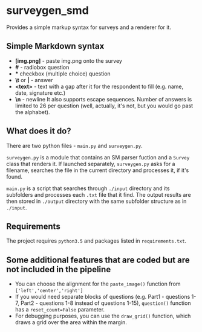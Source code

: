 # surveygen_smd
Provides a simple markup syntax for surveys and a renderer for it.



## Simple Markdown syntax

- **[img.png]** - paste img.png onto the survey
- **\#** - radiobox question
- **\*** checkbox (multiple choice) question
- **\t** or **|** - answer
- **\<text>** - text with a gap after it for the respondent to fill (e.g. name, date, signature etc.)
- **\n** - newline
It also supports escape sequences. Number of answers is limited to 26 per question (well, actually, it's not, but you would go past the alphabet).

## What does it do?
There are two python files - `main.py` and `surveygen.py`. 

`surveygen.py` is a module that contains an SM parser fuction and a `Survey` class that renders it. If launched separately, `surveygen.py` asks for a filename, searches the file in the current directory and processes it, if it's found.

`main.py` is a script that searches through `./input` directory and its subfolders and processes each `.txt` file that it find. The output results are then stored in `./output` directory with the same subfolder structure as in `./input`.


## Requirements
The project requires `python3.5` and packages listed in `requirements.txt`.

## Some additional features that are coded but are not included in the pipeline
- You can choose the alignment for the `paste_image()` function from `['left','center','right']`
- If you would need separate blocks of questions (e.g. Part1 - questions 1-7, Part2 - questions 1-8 instead of questions 1-15), `question()` function has a `reset_count=False` parameter.
- For debugging purposes, you can use the `draw_grid()` function, which draws a grid over the area within the margin.
